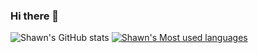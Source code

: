### Hi there 👋
![Shawn's GitHub stats](https://github-readme-stats-kappa-gray.vercel.app/api?username=h-shawn&count_private=true&hide=prs,issues) [![Shawn's Most used languages](https://github-readme-stats-kappa-gray.vercel.app/api/top-langs/?username=h-shawn&layout=compact&count_private=true)](https://github.com/h-shawn/github-readme-stats)

<!--
**h-shawn/h-shawn** is a ✨ _special_ ✨ repository because its `README.md` (this file) appears on your GitHub profile.

Here are some ideas to get you started:
- 🔭 I’m currently working on ...
- 🌱 I’m currently learning ...
- 👯 I’m looking to collaborate on ...
- 🤔 I’m looking for help with ...
- 💬 Ask me about ...
- 📫 How to reach me: ...
- 😄 Pronouns: ...
- ⚡ Fun fact: ...
-->
